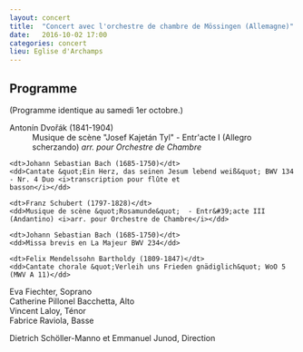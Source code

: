 ```yaml
---
layout: concert
title:  "Concert avec l'orchestre de chambre de Mössingen (Allemagne)"
date:   2016-10-02 17:00
categories: concert
lieu: Eglise d'Archamps
---
```


## Programme
(Programme identique au samedi 1er octobre.)

<dl>
    <dt>Antonín Dvořák (1841-1904)</dt>
    <dd>Musique de scène &quot;Josef Kajetán Tyl&quot; - Entr&#39;acte I (Allegro scherzando) <i>arr. pour Orchestre de
    Chambre</i></dd>

    <dt>Johann Sebastian Bach (1685-1750)</dt>
    <dd>Cantate &quot;Ein Herz, das seinen Jesum lebend weiß&quot; BWV 134 - Nr. 4 Duo <i>transcription pour flûte et
    basson</i></dd>
    
    <dt>Franz Schubert (1797-1828)</dt>
    <dd>Musique de scène &quot;Rosamunde&quot;  - Entr&#39;acte III (Andantino) <i>arr. pour Orchestre de Chambre</i></dd>
    
    <dt>Johann Sebastian Bach (1685-1750)</dt>
    <dd>Missa brevis en La Majeur BWV 234</dd>
    
    <dt>Felix Mendelssohn Bartholdy (1809-1847)</dt>
    <dd>Cantate chorale &quot;Verleih uns Frieden gnädiglich&quot; WoO 5 (MWV A 11)</dd>
</dl>


Eva Fiechter, Soprano  
Catherine Pillonel Bacchetta, Alto  
Vincent Laloy, Ténor  
Fabrice Raviola, Basse

Dietrich Schöller-Manno et Emmanuel Junod, Direction

